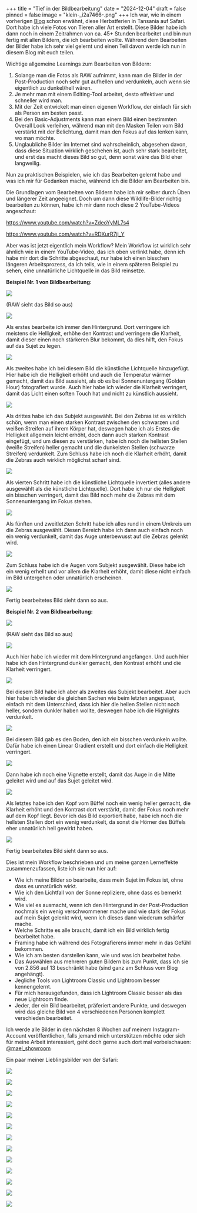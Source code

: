 +++
title = "Tief in der Bildbearbeitung"
date = "2024-12-04"
draft = false
pinned = false
image = "klein-_i2a7466-.png"
+++
Ich war, wie in einem vorherigen [Blog](https://www.maelduwan.ch/uberwaltigende-momente/) schon erwähnt, diese Herbstferien in Tansania auf Safari. Dort habe ich viele Fotos von Tieren aller Art erstellt. Diese Bilder habe ich dann noch in einem Zeitrahmen von ca. 45+ Stunden bearbeitet und bin nun fertig mit allen Bildern, die ich bearbeiten wollte. Während dem Bearbeiten der Bilder habe ich sehr viel gelernt und einen Teil davon werde ich nun in diesem Blog mit euch teilen.

Wichtige allgemeine Learnings zum Bearbeiten von Bildern:

1. Solange man die Fotos als RAW aufnimmt, kann man die Bilder in der Post-Production noch sehr gut aufhellen und verdunkeln, auch wenn sie eigentlich zu dunkel/hell wären.
2. Je mehr man mit einem Editing-Tool arbeitet, desto effektiver und schneller wird man.
3. Mit der Zeit entwickelt man einen eigenen Workflow, der einfach für sich als Person am besten passt.
4. Bei den Basic-Adjustments kann man einem Bild einen bestimmten Overall Look verleihen, während man mit den Masken Teilen vom Bild verstärkt mit der Belichtung, damit man den Fokus auf das lenken kann, wo man möchte.
5. Unglaubliche Bilder im Internet sind wahrscheinlich, abgesehen davon, dass diese Situation wirklich geschehen ist, auch sehr stark bearbeitet, und erst das macht dieses Bild so gut, denn sonst wäre das Bild eher langweilig.

Nun zu praktischen Beispielen, wie ich das Bearbeiten gelernt habe und was ich mir für Gedanken mache, während ich die Bilder am Bearbeiten bin.

Die Grundlagen vom Bearbeiten von Bildern habe ich mir selber durch Üben und längerer Zeit angeeignet. Doch um dann diese Wildlife-Bilder richtig bearbeiten zu können, habe ich mir dann noch diese 2 YouTube-Videos angeschaut: 

<https://www.youtube.com/watch?v=ZdeoYyML7s4> 

<https://www.youtube.com/watch?v=RDXurR7ji_Y>

Aber was ist jetzt eigentlich mein Workflow? Mein Workflow ist wirklich sehr ähnlich wie in einem YouTube-Video, das ich oben verlinkt habe, denn ich habe mir dort die Schritte abgeschaut, nur habe ich einen bisschen längeren Arbeitsprozess, da ich teils, wie in einem späteren Beispiel zu sehen, eine unnatürliche Lichtquelle in das Bild reinsetze.

**Beispiel Nr. 1 von Bildbearbeitung:**

![](klein-raw-.png)

(RAW sieht das Bild so aus)

![](klein-zeichenfla-che-1-.png)

Als erstes bearbeite ich immer den Hintergrund. Dort verringere ich meistens die Helligkeit, erhöhe den Kontrast und verringere die Klarheit, damit dieser einen noch stärkeren Blur bekommt, da dies hilft, den Fokus auf das Sujet zu legen.

![](klein-zeichenfla-che-2-.png)

Als zweites habe ich bei diesem Bild die künstliche Lichtquelle hinzugefügt. Hier habe ich die Helligkeit erhöht und auch die Temperatur wärmer gemacht, damit das Bild aussieht, als ob es bei Sonnenuntergang (Golden Hour) fotografiert wurde. Auch hier habe ich wieder die Klarheit verringert, damit das Licht einen soften Touch hat und nicht zu künstlich aussieht.

![](klein-zeichenfla-che-3-.png)

Als drittes habe ich das Subjekt ausgewählt. Bei den Zebras ist es wirklich schön, wenn man einen starken Kontrast zwischen den schwarzen und weißen Streifen auf ihrem Körper hat, deswegen habe ich als Erstes die Helligkeit allgemein leicht erhöht, doch dann auch starken Kontrast eingefügt, und um diesen zu verstärken, habe ich noch die hellsten Stellen (weiße Streifen) heller gemacht und die dunkelsten Stellen (schwarze Streifen) verdunkelt. Zum Schluss habe ich noch die Klarheit erhöht, damit die Zebras auch wirklich möglichst scharf sind.

![](klein-zeichenfla-che-4-.png)

Als vierten Schritt habe ich die künstliche Lichtquelle invertiert (alles andere ausgewählt als die künstliche Lichtquelle). Dort habe ich nur die Helligkeit ein bisschen verringert, damit das Bild noch mehr die Zebras mit dem Sonnenuntergang im Fokus stehen.

![](klein-zeichenfla-che-5-.png)

Als fünften und zweitletzten Schritt habe ich alles rund in einem Umkreis um die Zebras ausgewählt. Diesen Bereich habe ich dann auch einfach noch ein wenig verdunkelt, damit das Auge unterbewusst auf die Zebras gelenkt wird.

![](klein-zeichenfla-che-6-.png)

Zum Schluss habe ich die Augen vom Subjekt ausgewählt. Diese habe ich ein wenig erhellt und vor allem die Klarheit erhöht, damit diese nicht einfach im Bild untergehen oder unnatürlich erscheinen.

![](klein-_i2a5699-.png)

Fertig bearbeitetes Bild sieht dann so aus.

**Beispiel Nr. 2 von Bildbearbeitung:**

![](klein-raw.png)

(RAW sieht das Bild so aus)

![](klein-zeichenfla-che-1.png)

Auch hier habe ich wieder mit dem Hintergrund angefangen. Und auch hier habe ich den Hintergrund dunkler gemacht, den Kontrast erhöht und die Klarheit verringert.

![](klein-zeichenfla-che-3.png)

Bei diesem Bild habe ich aber als zweites das Subjekt bearbeitet. Aber auch hier habe ich wieder die gleichen Sachen wie beim letzten angepasst, einfach mit dem Unterschied, dass ich hier die hellen Stellen nicht noch heller, sondern dunkler haben wollte, deswegen habe ich die Highlights verdunkelt.

![](klein-zeichenfla-che-2.png)

Bei diesem Bild gab es den Boden, den ich ein bisschen verdunkeln wollte. Dafür habe ich einen Linear Gradient erstellt und dort einfach die Helligkeit verringert.

![](klein-zeichenfla-che-4.png)

Dann habe ich noch eine Vignette erstellt, damit das Auge in die Mitte geleitet wird und auf das Sujet geleitet wird.

![](klein-zeichenfla-che-5.png)

Als letztes habe ich den Kopf vom Büffel noch ein wenig heller gemacht, die Klarheit erhöht und den Kontrast dort verstärkt, damit der Fokus noch mehr auf dem Kopf liegt. Bevor ich das Bild exportiert habe, habe ich noch die hellsten Stellen dort ein wenig verdunkelt, da sonst die Hörner des Büffels eher unnatürlich hell gewirkt haben.

![](klein-bearbeitet.png)

Fertig bearbeitetes Bild sieht dann so aus.

Dies ist mein Workflow beschrieben und um meine ganzen Lerneffekte zusammenzufassen, liste ich sie nun hier auf:

* Wie ich meine Bilder so bearbeite, dass mein Sujet im Fokus ist, ohne dass es unnatürlich wirkt.
* Wie ich den Lichtfall von der Sonne repliziere, ohne dass es bemerkt wird.
* Wie viel es ausmacht, wenn ich den Hintergrund in der Post-Production nochmals ein wenig verschwommener mache und wie stark der Fokus auf mein Sujet gelenkt wird, wenn ich dieses dann wiederum schärfer mache.
* Welche Schritte es alle braucht, damit ich ein Bild wirklich fertig bearbeitet habe.
* Framing habe ich während des Fotografierens immer mehr in das Gefühl bekommen.
* Wie ich am besten darstellen kann, wie und was ich bearbeitet habe.
* Das Auswählen aus mehreren guten Bildern bis zum Punkt, dass ich sie von 2.856 auf 13 beschränkt habe (sind ganz am Schluss vom Blog angehängt).
* Jegliche Tools von Lightroom Classic und Lightroom besser kennengelernt.
* Für mich herausgefunden, dass ich Lightroom Classic besser als das neue Lightroom finde.
* Jeder, der ein Bild bearbeitet, präferiert andere Punkte, und deswegen wird das gleiche Bild von 4 verschiedenen Personen komplett verschieden bearbeitet.

Ich werde alle Bilder in den nächsten 8 Wochen auf meinem Instagram-Account veröffentlichen, falls jemand mich unterstützen möchte oder sich für meine Arbeit interessiert, geht doch gerne auch dort mal vorbeischauen: [@mael_showroom](https://www.instagram.com/mael_showroom/)

Ein paar meiner Lieblingsbilder von der Safari:

![](klein-_i2a5699-.png)

![](klein-_i2a5945-.png)

![](klein-_i2a6047-.png)

![](klein-_i2a6177-.png)

![](klein-_i2a6201-.png)

![](klein-_i2a6394-.png)

![](klein-_i2a6401-.png)

![](klein-_i2a6789-.png)

![](klein-_i2a7085-.png)

![](klein-bearbeitet.png)

![](klein-_i2a7779-.png)

![](klein-_i2a8020-.png)

![](klein-_i2a7466-.png)